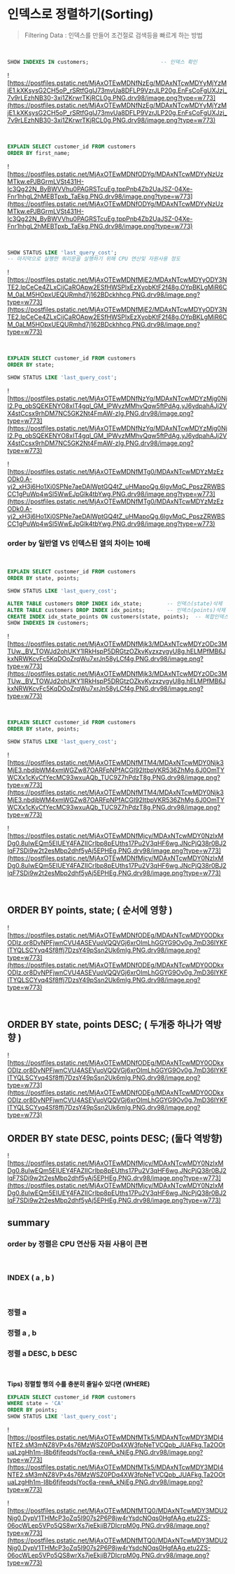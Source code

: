 # 인덱스로 정렬하기(Sorting)
> Filtering Data :  인덱스를 만들어 조건절로 검색등을 빠르게 하는 방법   

<br>

```sql
SHOW INDEXES IN customers;                       -- 인덱스 확인
```

![https://postfiles.pstatic.net/MjAxOTEwMDNfNzEg/MDAxNTcwMDYyMjYzMjE1.kXKsysG2CH5oP_rSRtfGglJ73mvUa8DFLP9VzrJLP20g.EnFsCoFgUXJzj_7v9rLEzhNB30-3xi1ZKrwrTKjRCL0g.PNG.drv98/image.png?type=w773](https://postfiles.pstatic.net/MjAxOTEwMDNfNzEg/MDAxNTcwMDYyMjYzMjE1.kXKsysG2CH5oP_rSRtfGglJ73mvUa8DFLP9VzrJLP20g.EnFsCoFgUXJzj_7v9rLEzhNB30-3xi1ZKrwrTKjRCL0g.PNG.drv98/image.png?type=w773)

<br>

```sql
EXPLAIN SELECT customer_id FROM customers
ORDER BY first_name;
```

![https://postfiles.pstatic.net/MjAxOTEwMDNfODYg/MDAxNTcwMDYyNzUzMTkw.ePJBGrmLVSt431H-Ic3Qg22N_ByBWVVhu0PAGRSTcuEg.tppPnb4Zb2UaJSZ-04Xe-Fnr1hhgL2hMEBTpxb_TaEkg.PNG.drv98/image.png?type=w773](https://postfiles.pstatic.net/MjAxOTEwMDNfODYg/MDAxNTcwMDYyNzUzMTkw.ePJBGrmLVSt431H-Ic3Qg22N_ByBWVVhu0PAGRSTcuEg.tppPnb4Zb2UaJSZ-04Xe-Fnr1hhgL2hMEBTpxb_TaEkg.PNG.drv98/image.png?type=w773)

<br>

```sql
SHOW STATUS LIKE 'last_query_cost';   
-- 마지막으로 실행한 쿼리문을 실행하기 위해 CPU 연산및 자원사용 정도
```

![https://postfiles.pstatic.net/MjAxOTEwMDNfMjE2/MDAxNTcwMDYyODY3NTE2.IpCeCe4ZLxCijCaROApw2ESfHWSPlxEzXyobKtF2f48g.OYpBKLgMiR6CM_0aLM5HOpxUEQURmhd7j162BDckhhcg.PNG.drv98/image.png?type=w773](https://postfiles.pstatic.net/MjAxOTEwMDNfMjE2/MDAxNTcwMDYyODY3NTE2.IpCeCe4ZLxCijCaROApw2ESfHWSPlxEzXyobKtF2f48g.OYpBKLgMiR6CM_0aLM5HOpxUEQURmhd7j162BDckhhcg.PNG.drv98/image.png?type=w773)

<br>

```sql
EXPLAIN SELECT customer_id FROM customers
ORDER BY state;

SHOW STATUS LIKE 'last_query_cost';
```

![https://postfiles.pstatic.net/MjAxOTEwMDNfNzYg/MDAxNTcwMDYzMjg0NjI2.Pg_obSQEKENYO8xIT4gql_GM_IPWvzMMhvQqw5ftPdAg.yJ6ydpahAJj2VX4stCcsx9rhDM7NC5GK2Nt4FmAW-zIg.PNG.drv98/image.png?type=w773](https://postfiles.pstatic.net/MjAxOTEwMDNfNzYg/MDAxNTcwMDYzMjg0NjI2.Pg_obSQEKENYO8xIT4gql_GM_IPWvzMMhvQqw5ftPdAg.yJ6ydpahAJj2VX4stCcsx9rhDM7NC5GK2Nt4FmAW-zIg.PNG.drv98/image.png?type=w773)

![https://postfiles.pstatic.net/MjAxOTEwMDNfMTg0/MDAxNTcwMDYzMzEzODk0.A-yj2_xH3j6Ho1Xj0SPNe7aeDAlWptGQ4tZ_uHMapoQg.6lgvMqC_PpszZRWBSCC1gPuWp4wSl5WwEJpGlk4tbYwg.PNG.drv98/image.png?type=w773](https://postfiles.pstatic.net/MjAxOTEwMDNfMTg0/MDAxNTcwMDYzMzEzODk0.A-yj2_xH3j6Ho1Xj0SPNe7aeDAlWptGQ4tZ_uHMapoQg.6lgvMqC_PpszZRWBSCC1gPuWp4wSl5WwEJpGlk4tbYwg.PNG.drv98/image.png?type=w773)

### **order by 일반열 VS 인덱스된 열의 차이는 10배**

<br>

```sql
EXPLAIN SELECT customer_id FROM customers
ORDER BY state, points;

SHOW STATUS LIKE 'last_query_cost'; 

ALTER TABLE customers DROP INDEX idx_state;        -- 인덱스(state)삭제
ALTER TABLE customers DROP INDEX idx_points;       -- 인덱스(points)삭제
CREATE INDEX idx_state_points ON customers(state, points);  -- 복합인덱스 생성
SHOW INDEXES IN customers;
```

![https://postfiles.pstatic.net/MjAxOTEwMDNfMjk3/MDAxNTcwMDYzODc3MTUw._BV_TOWJd2ohUKY1IRkHspP5DRGtzOZkvKyzxzygyU8g.hELMPfMB6JkxNRWKcvFc5KqDOoZrqWu7xrJn58yLCf4g.PNG.drv98/image.png?type=w773](https://postfiles.pstatic.net/MjAxOTEwMDNfMjk3/MDAxNTcwMDYzODc3MTUw._BV_TOWJd2ohUKY1IRkHspP5DRGtzOZkvKyzxzygyU8g.hELMPfMB6JkxNRWKcvFc5KqDOoZrqWu7xrJn58yLCf4g.PNG.drv98/image.png?type=w773)

<br>

```sql
EXPLAIN SELECT customer_id FROM customers
ORDER BY state, points;

SHOW STATUS LIKE 'last_query_cost';
```

![https://postfiles.pstatic.net/MjAxOTEwMDNfMTM4/MDAxNTcwMDY0Njk3MjE3.nbdjbWM4xmWGZw87OARFpNPfACGI92ItbpVKR536ZhMg.6J0OmTYWCXx1cKvCfYecMC93wxuAQb_TUC9Z7hPdzT8g.PNG.drv98/image.png?type=w773](https://postfiles.pstatic.net/MjAxOTEwMDNfMTM4/MDAxNTcwMDY0Njk3MjE3.nbdjbWM4xmWGZw87OARFpNPfACGI92ItbpVKR536ZhMg.6J0OmTYWCXx1cKvCfYecMC93wxuAQb_TUC9Z7hPdzT8g.PNG.drv98/image.png?type=w773)

![https://postfiles.pstatic.net/MjAxOTEwMDNfMjcy/MDAxNTcwMDY0NzIxMDg0.8uIwEQm5EIUEY4FAZIICrlbp8pEUths17Pu2V3qHF6wg.JNcPjQ38r0BJ2lqF7SDi9w2t2esMbp2dhf5yAj5EPHEg.PNG.drv98/image.png?type=w773](https://postfiles.pstatic.net/MjAxOTEwMDNfMjcy/MDAxNTcwMDY0NzIxMDg0.8uIwEQm5EIUEY4FAZIICrlbp8pEUths17Pu2V3qHF6wg.JNcPjQ38r0BJ2lqF7SDi9w2t2esMbp2dhf5yAj5EPHEg.PNG.drv98/image.png?type=w773)

<br>

## **ORDER BY points, state; ( 순서에 영향 )**

![https://postfiles.pstatic.net/MjAxOTEwMDNfODEg/MDAxNTcwMDY0ODkxODIz.or8DvNPFjwnCVU4ASEVuoVQQVGj6xrOImLhGGYG9Ov0g.7mD36lYKFITYQLSCYyq4Sf8ffj7DzsY49pSsn2Uk6mIg.PNG.drv98/image.png?type=w773](https://postfiles.pstatic.net/MjAxOTEwMDNfODEg/MDAxNTcwMDY0ODkxODIz.or8DvNPFjwnCVU4ASEVuoVQQVGj6xrOImLhGGYG9Ov0g.7mD36lYKFITYQLSCYyq4Sf8ffj7DzsY49pSsn2Uk6mIg.PNG.drv98/image.png?type=w773)

<br>

## **ORDER BY state, points DESC;  ( 두개중 하나가 역방향 )**

![https://postfiles.pstatic.net/MjAxOTEwMDNfODEg/MDAxNTcwMDY0ODkxODIz.or8DvNPFjwnCVU4ASEVuoVQQVGj6xrOImLhGGYG9Ov0g.7mD36lYKFITYQLSCYyq4Sf8ffj7DzsY49pSsn2Uk6mIg.PNG.drv98/image.png?type=w773](https://postfiles.pstatic.net/MjAxOTEwMDNfODEg/MDAxNTcwMDY0ODkxODIz.or8DvNPFjwnCVU4ASEVuoVQQVGj6xrOImLhGGYG9Ov0g.7mD36lYKFITYQLSCYyq4Sf8ffj7DzsY49pSsn2Uk6mIg.PNG.drv98/image.png?type=w773)

## **ORDER BY state DESC, points DESC;  (둘다 역방향)**

![https://postfiles.pstatic.net/MjAxOTEwMDNfMjcy/MDAxNTcwMDY0NzIxMDg0.8uIwEQm5EIUEY4FAZIICrlbp8pEUths17Pu2V3qHF6wg.JNcPjQ38r0BJ2lqF7SDi9w2t2esMbp2dhf5yAj5EPHEg.PNG.drv98/image.png?type=w773](https://postfiles.pstatic.net/MjAxOTEwMDNfMjcy/MDAxNTcwMDY0NzIxMDg0.8uIwEQm5EIUEY4FAZIICrlbp8pEUths17Pu2V3qHF6wg.JNcPjQ38r0BJ2lqF7SDi9w2t2esMbp2dhf5yAj5EPHEg.PNG.drv98/image.png?type=w773)

## summary

### **order by 정렬은 CPU 연산등 자원 사용이 큰편**

<br>

### **INDEX ( a , b )**

<br>

### **정렬 a**

### **정렬 a , b**

### **정렬 a DESC, b DESC**

<br>

**Tips) 정렬할 행의 수를 충분히 줄일수 있다면 (WHERE)**

```sql
EXPLAIN SELECT customer_id FROM customers
WHERE state = 'CA'
ORDER BY points;
SHOW STATUS LIKE 'last_query_cost';
```

![https://postfiles.pstatic.net/MjAxOTEwMDNfMTk5/MDAxNTcwMDY3MDI4NTE2.sM3mNZ8VPx4s76MzWSZ0PDq4XW3fpNeTVCQpb_JUAFkg.Ta2OOtuaLzgHh1m-I8b6fjfeqdslYoc6a-rewA_kNjEg.PNG.drv98/image.png?type=w773](https://postfiles.pstatic.net/MjAxOTEwMDNfMTk5/MDAxNTcwMDY3MDI4NTE2.sM3mNZ8VPx4s76MzWSZ0PDq4XW3fpNeTVCQpb_JUAFkg.Ta2OOtuaLzgHh1m-I8b6fjfeqdslYoc6a-rewA_kNjEg.PNG.drv98/image.png?type=w773)

![https://postfiles.pstatic.net/MjAxOTEwMDNfMTQ0/MDAxNTcwMDY3MDU2Njg0.DypV1THMcP3oZq5I907s2P6P8jw4rYsdcNOqs0HgfAAg.etu2ZS-06ocWLep5VPo5QS8wrXs7jeEkjiB7DIcrpM0g.PNG.drv98/image.png?type=w773](https://postfiles.pstatic.net/MjAxOTEwMDNfMTQ0/MDAxNTcwMDY3MDU2Njg0.DypV1THMcP3oZq5I907s2P6P8jw4rYsdcNOqs0HgfAAg.etu2ZS-06ocWLep5VPo5QS8wrXs7jeEkjiB7DIcrpM0g.PNG.drv98/image.png?type=w773)

